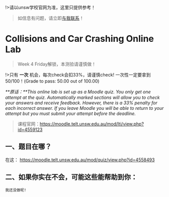 !>请以unsw学校官网为准，这里只提供参考！ 

>如信息有问题，请立即[与我联系](/help/?关于我)！

# Collisions and Car Crashing Online Lab


>Week 4 Friday解锁，本测验请谨慎做！

!>只有 **一次** 机会，每次check会扣33%，请谨慎check! 一次性一定要拿到50/100！(Grade to pass: 50.00 out of 100.00)

_**原话：**This online lab is set up as a Moodle quiz. You only get one attempt at the quiz. Automatically marked sections will allow you to check your answers and receive feedback. However, there is a 33% penalty for each incorrect answer. If you leave Moodle you will be able to return to your attempt but you must submit your attempt before the deadline._

>课程官网：https://moodle.telt.unsw.edu.au/mod/lti/view.php?id=4559123

## 一、题目在哪？

  在这： https://moodle.telt.unsw.edu.au/mod/quiz/view.php?id=4558493




## 二、如果你实在不会，可能这些能帮助到你：

 `我还没做呢!`